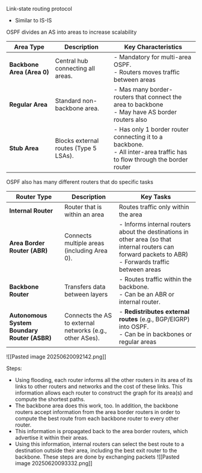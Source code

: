 Link-state routing protocol
- Similar to IS-IS

OSPF divides an AS into areas to increase scalability

| Area Type                  | Description                           | Key Characteristics                                                                                                       |
| -------------------------- | ------------------------------------- | ------------------------------------------------------------------------------------------------------------------------- |
| **Backbone Area (Area 0)** | Central hub connecting all areas.     | - Mandatory for multi-area OSPF.  <br>- Routers moves traffic between areas                                               |
| **Regular Area**           | Standard non-backbone area.           | - Mas many border-routers that connect the area to backbone<br>- May have AS border routers also                          |
| **Stub Area**              | Blocks external routes (Type 5 LSAs). | - Has only 1 border router connecting it to a backbone.<br>- All inter-area traffic has to flow through the border router |

OSPF also has many different routers that do specific tasks

| Router Type                                  | Description                                              | Key Tasks                                                                                                                                                 |
| -------------------------------------------- | -------------------------------------------------------- | --------------------------------------------------------------------------------------------------------------------------------------------------------- |
| **Internal Router**                          | Router that is within an area                            | Routes traffic only within the area                                                                                                                       |
| **Area Border Router (ABR)**                 | Connects multiple areas (including Area 0).              | - Informs internal routers about the destinations in other area (so that internal routers can forward packets to ABR)<br>- Forwards traffic between areas |
| **Backbone Router**                          | Transfers data between layers                            | - Routes traffic within the backbone.  <br>- Can be an ABR or internal router.                                                                            |
| **Autonomous System Boundary Router (ASBR)** | Connects the AS to external networks (e.g., other ASes). | - **Redistributes external routes** (e.g., BGP/EIGRP) into OSPF.  <br>- Can be in backbones or regular areas                                              |
![[Pasted image 20250620092142.png]]


Steps:
- Using flooding, each router informs all the other routers in its area of its links to other routers and networks and the cost of these links. This information allows each router to construct the graph for its area(s) and compute the shortest paths. 
- The backbone area does this work, too. In addition, the backbone routers accept information from the area border routers in order to compute the best route from each backbone router to every other router. 
- This information is propagated back to the area border routers, which advertise it within their areas. 
- Using this information, internal routers can select the best route to a destination outside their area, including the best exit router to the backbone.
These steps are done by exchanging packets
![[Pasted image 20250620093332.png]]


